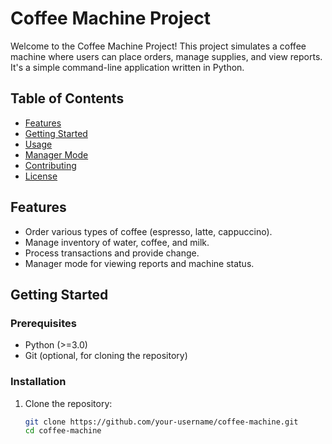 # Coffee Machine Project

Welcome to the Coffee Machine Project! This project simulates a coffee machine where users can place orders, manage supplies, and view reports. It's a simple command-line application written in Python.

## Table of Contents

- [Features](#features)
- [Getting Started](#getting-started)
- [Usage](#usage)
- [Manager Mode](#manager-mode)
- [Contributing](#contributing)
- [License](#license)

## Features

- Order various types of coffee (espresso, latte, cappuccino).
- Manage inventory of water, coffee, and milk.
- Process transactions and provide change.
- Manager mode for viewing reports and machine status.

## Getting Started

### Prerequisites

- Python (>=3.0)
- Git (optional, for cloning the repository)

### Installation

1. Clone the repository:

   ```bash
   git clone https://github.com/your-username/coffee-machine.git
   cd coffee-machine
